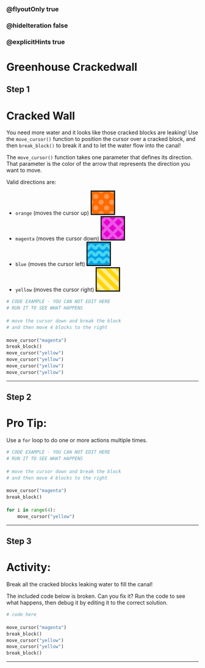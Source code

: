 ### @flyoutOnly true
### @hideIteration false
### @explicitHints true

# Greenhouse Crackedwall

## Step 1
# Cracked Wall

You need more water and it looks like those cracked blocks are leaking! Use the `move_cursor()` function to position the cursor over a cracked block, and then `break_block()` to break it and to let the water flow into the canal! 

The `move_cursor()` function takes one parameter that defines its direction. That parameter is the color of the arrow that represents the direction you want to move.

Valid directions are:
- `orange` (moves the cursor up) ![Orange Arrow](img/orange_arrow.png "Orange Arrow")
- `magenta` (moves the cursor down)  ![Magenta Arrow](img/magenta_arrow.png "Magenta Arrow")
- `blue` (moves the cursor left)  ![Blue Arrow](img/blue_arrow.png "Blue Arrow")
- `yellow` (moves the cursor right)  ![Yellow Arrow](img/yellow_arrow.png "Yellow Arrow")

```python
# CODE EXAMPLE - YOU CAN NOT EDIT HERE
# RUN IT TO SEE WHAT HAPPENS

# move the cursor down and break the block
# and then move 4 blocks to the right

move_cursor("magenta")
break_block()
move_cursor("yellow")
move_cursor("yellow")
move_cursor("yellow")
move_cursor("yellow")
```

---

## Step 2
# Pro Tip:

Use a `for` loop to do one or more actions multiple times.

```python
# CODE EXAMPLE - YOU CAN NOT EDIT HERE
# RUN IT TO SEE WHAT HAPPENS

# move the cursor down and break the block
# and then move 4 blocks to the right

move_cursor("magenta")
break_block()

for i in range(4):
    move_cursor("yellow")
```

---

## Step 3
# Activity:

Break all the cracked blocks leaking water to fill the canal! 

The included code below is broken. Can you fix it? Run the code to see what happens, then debug it by editing it to the correct solution.

```python
# code here

move_cursor("magenta")
break_block()
move_cursor("yellow")
move_cursor("yellow")
break_block()
```

---

